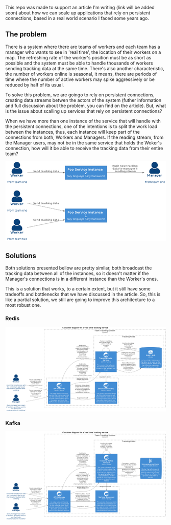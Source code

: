 This repo was made to support an article I'm writing (link will be added soon) about how we can scale up applications that rely on persistent connections, based in a real world scenario I faced some years ago.

## The problem

There is a system where there are teams of workers and each team has a manager who wants to see in 'real time', the location of their workers on a map. The refreshing rate of the worker's position must be as short as possible and the system must be able to handle thousands of workers sending tracking data at the same time. There's also another characteristic, the number of workers online is seasonal, it means, there are periods of time where the number of active workers may spike aggressively or be reduced by half of its usual.

To solve this problem, we are goingo to rely on persistent connections, creating data streams betwen the actors of the system (futher information and full discussion about the problem, you can find on the article). But, what is the issue about scalling up services that rely on persistent connections?

When we have more than one instance of the service that will handle with the persistent connections, one of the intentions is to split the work load between the instances, thus, each instance will keep part of the connections from both, Workers and Managers. If the reading stream, from the Manager users, may not be in the same service that holds the Woker's connection, how will it be able to receive the tracking data from their entire team?

![Representation of the work splitting between the service instances](./arch_figures/persistent_connection_problem.png)

## Solutions

Both solutions presented bellow are pretty similar, both broadcast the tracking data between all of the instances, so it doesn't matter if the Manager's connections is in a different instance than the Worker's ones.

This is a solution that works, to a certain extent, but it still have some tradeoffs and bottlenecks that we have discussed in the article. So, this is like a partial solution, we still are going to improve this architecture to a most robust one.

### Redis

![Architectural proposal for the redis solution](./arch_figures/redis_solution.png)


### Kafka

![Architectural proposal for the redis solution](./arch_figures/kafka_solution.png)